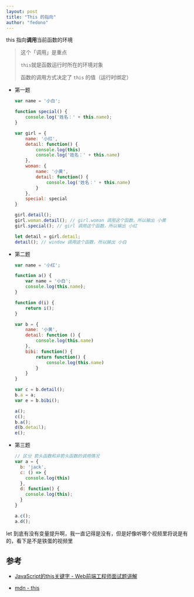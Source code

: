 ```yaml
---
layout: post 
title: "This 的指向" 
author: "fedono"
---
```




this 指向**调用**当前函数的环境

> 这个「调用」是重点
>
> `this`就是函数运行时所在的环境对象
>
> 函数的调用方式决定了 `this` 的值（运行时绑定）

- 第一题

  ```js
  var name = '小白';
  
  function special() {
      console.log('姓名：' + this.name);
  }
  
  var girl = {
      name: '小红',
      detail: function() {
          console.log(this)
          console.log('姓名：' + this.name)
      },
      woman: {
          name: '小黄',
          detail: function() {
              console.log('姓名：' + this.name)
          }
      },
      special: special
  }
  
  girl.detail();
  girl.woman.detail(); // girl.woman 调用这个函数，所以输出 小黄
  girl.special(); // girl 调用这个函数，所以输出 小红
  
  let detail = girl.detail; 
  detail(); // window 调用这个函数，所以输出 小白
  ```

- 第二题

  ```js
  var name = '小红';
  
  function a() {
      var name = '小白';
      console.log(this.name);
  }
  
  function d(i) {
      return i();
  }
  
  var b = {
      name: '小黄',
      detail: function () {
          console.log(this.name)
      },
      bibi: function() {
          return function() {
              console.log(this.name)
          }
      }
  }
  
  var c = b.detail();
  b.a = a;
  var e = b.bibi();
  
  a();
  c();
  b.a();
  d(b.detail);
  e();
  ```

- 第三题

  ```js
  // 区分 箭头函数和非箭头函数的调用情况
  var a = {
    b: 'jack',
    c: () => {
      console.log(this)
    },
    d: function() {
      console.log(this);
    }
  }
  
  a.c();
  a.d();
  ```

  






let 到底有没有变量提升啊，我一直记得是没有，但是好像听哪个视频里将说是有的，看下是不是铁蛋的视频里





## 参考

- [JavaScript的this关键字 - Web前端工程师面试题讲解](https://www.bilibili.com/video/BV1BE411677T/?spm_id_from=trigger_reload) 

- [mdn - this](https://developer.mozilla.org/zh-CN/docs/Web/JavaScript/Reference/Operators/this) 